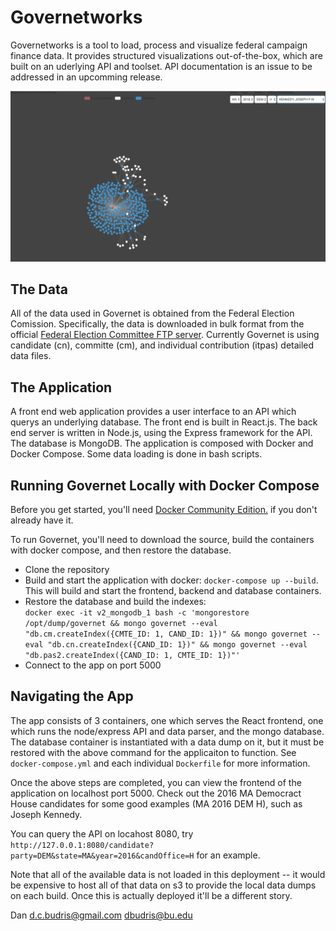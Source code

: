 # Governetworks
Governetworks is a tool to load, process and visualize federal campaign finance data.  It provides structured visualizations out-of-the-box, which are built on an uderlying API and toolset.  API documentation is an issue to be addressed in an upcomming release.

![alt text](./images/workspace.png "Logo Title Text 1")

## The Data
All of the data used in Governet is obtained from the Federal Election Comission.  Specifically, the data is downloaded in bulk format from the official [Federal Election Committee FTP server](https://cg-519a459a-0ea3-42c2-b7bc-fa1143481f74.s3-us-gov-west-1.amazonaws.com/bulk-downloads/index.html).  Currently Governet is using candidate (cn), committe (cm), and individual contribution (itpas) detailed data files.  

## The Application
A front end web application provides a user interface to an API which querys an underlying database.  The front end is built in React.js.  The back end server is written in Node.js, using the Express framework for the API.  The database is MongoDB.    The application is composed with Docker and Docker Compose.  Some data loading is done in bash scripts.

## Running Governet Locally with Docker Compose
Before you get started, you'll need [Docker Community Edition.](https://docs.docker.com/install/) if you don't already have it.

To run Governet, you'll need to download the source, build the containers with docker compose, and then restore the database.

- Clone the repository
- Build and start the application with docker: `docker-compose up --build`.  This will build and start the frontend, backend and database containers. 
- Restore the database and build the indexes:  
    `docker exec -it v2_mongodb_1 bash -c 'mongorestore /opt/dump/governet && mongo governet --eval "db.cm.createIndex({CMTE_ID: 1, CAND_ID: 1})" && mongo governet --eval "db.cn.createIndex({CAND_ID: 1})" && mongo governet --eval "db.pas2.createIndex({CAND_ID: 1, CMTE_ID: 1})"'`
- Connect to the app on port 5000

## Navigating the App

The app consists of 3 containers, one which serves the React frontend, one which runs the node/express API and data parser, and the mongo database.  The database container is instantiated with a data dump on it, but it must be restored with the above command for the applicaiton to function.  See `docker-compose.yml` and each individual `Dockerfile` for more information.

Once the above steps are completed, you can view the frontend of the application on localhost port 5000.  Check out the 2016 MA Democract House candidates for some good examples (MA 2016 DEM H), such as Joseph Kennedy.

You can query the API on locahost 8080, try `http://127.0.0.1:8080/candidate?party=DEM&state=MA&year=2016&candOffice=H` for an example.

Note that all of the available data is not loaded in this deployment -- it would be expensive to host all of that data on s3 to provide the local data dumps on each build.  Once this is actually deployed it'll be a different story.  

Dan
d.c.budris@gmail.com
dbudris@bu.edu
